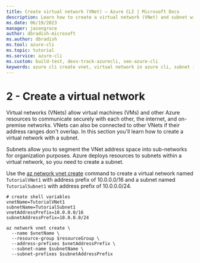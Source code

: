 ```yaml
---
title: Create virtual network (VNet) – Azure CLI | Microsoft Docs
description: Learn how to create a virtual network (VNet) and subnet with the Azure CLI .
ms.date: 06/19/2023
manager: jasongroce
author: dbradish-microsoft
ms.author: dbradish
ms.tool: azure-cli
ms.topic: tutorial
ms.service: azure-cli
ms.custom: build-test, devx-track-azurecli, seo-azure-cli
keywords: azure cli create vnet, virtual network in azure cli, subnet in virtual network
---
```


# 2 - Create a virtual network

Virtual networks (VNets) allow virtual machines (VMs) and other Azure resources to communicate securely with each other, the internet, and on-premise networks. VNets can also be connected to other VNets if their address ranges don't overlap. In this section you'll learn how to create a virtual network with a subnet.

Subnets allow you to segment the VNet address space into sub-networks for organization purposes. Azure deploys resources to subnets within a virtual network, so you need to create a subnet.

Use the [az network vnet create](/cli/azure/network/vnet#az_network_vnet_create) command to create a virtual network named `TutorialVNet1` with address prefix of 10.0.0.0/16 and a subnet named `TutorialSubnet1` with address prefix of 10.0.0.0/24.

```azurecli-interactive
# create shell variables
vnetName=TutorialVNet1
subnetName=TutorialSubnet1
vnetAddressPrefix=10.0.0.0/16
subnetAddressPrefix=10.0.0.0/24

az network vnet create \
  --name $vnetName \
  --resource-group $resourceGroup \
  --address-prefixes $vnetAddressPrefix \
  --subnet-name $subnetName \
  --subnet-prefixes $subnetAddressPrefix
```

